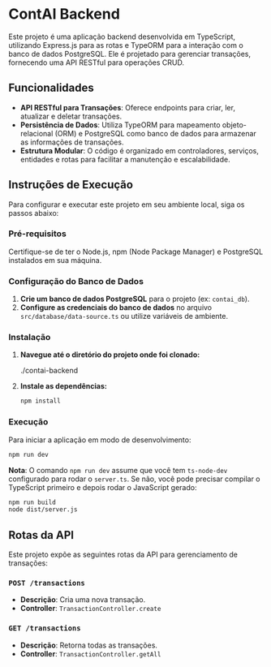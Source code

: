 # ContAI Backend

Este projeto é uma aplicação backend desenvolvida em TypeScript, utilizando Express.js para as rotas e TypeORM para a interação com o banco de dados PostgreSQL. Ele é projetado para gerenciar transações, fornecendo uma API RESTful para operações CRUD.


## Funcionalidades

-   **API RESTful para Transações**: Oferece endpoints para criar, ler, atualizar e deletar transações.
-   **Persistência de Dados**: Utiliza TypeORM para mapeamento objeto-relacional (ORM) e PostgreSQL como banco de dados para armazenar as informações de transações.
-   **Estrutura Modular**: O código é organizado em controladores, serviços, entidades e rotas para facilitar a manutenção e escalabilidade.


## Instruções de Execução

Para configurar e executar este projeto em seu ambiente local, siga os passos abaixo:

### Pré-requisitos

Certifique-se de ter o Node.js, npm (Node Package Manager) e PostgreSQL instalados em sua máquina.


### Configuração do Banco de Dados

1.  **Crie um banco de dados PostgreSQL** para o projeto (ex: `contai_db`).
2.  **Configure as credenciais do banco de dados** no arquivo `src/database/data-source.ts` ou utilize variáveis de ambiente.


### Instalação

1.  **Navegue até o diretório do projeto onde foi clonado:**

    ./contai-backend

2.  **Instale as dependências:**

    ```bash
    npm install
    ```


### Execução

Para iniciar a aplicação em modo de desenvolvimento:

```bash
npm run dev
```


**Nota**: O comando `npm run dev` assume que você tem `ts-node-dev` configurado para rodar o `server.ts`. Se não, você pode precisar compilar o TypeScript primeiro e depois rodar o JavaScript gerado:

```bash
npm run build
node dist/server.js
```


## Rotas da API

Este projeto expõe as seguintes rotas da API para gerenciamento de transações:

### `POST /transactions`

-   **Descrição**: Cria uma nova transação.
-   **Controller**: `TransactionController.create`

### `GET /transactions`

-   **Descrição**: Retorna todas as transações.
-   **Controller**: `TransactionController.getAll`


